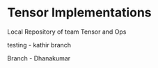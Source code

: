 # Tensor Implementations
Local Repository of team Tensor and Ops


testing - kathir branch


Branch - Dhanakumar

